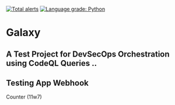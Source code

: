 [![Total alerts](https://img.shields.io/lgtm/alerts/g/my-devsecops/galaxy.svg?logo=lgtm&logoWidth=18)](https://lgtm.com/projects/g/my-devsecops/galaxy/alerts/)
[![Language grade: Python](https://img.shields.io/lgtm/grade/python/g/my-devsecops/galaxy.svg?logo=lgtm&logoWidth=18)](https://lgtm.com/projects/g/my-devsecops/galaxy/context:python)
# Galaxy
## A Test Project for DevSecOps Orchestration using CodeQL Queries ..
## Testing App Webhook 

Counter (11w7)
